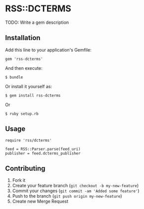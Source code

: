 # RSS::DCTERMS

TODO: Write a gem description

## Installation

Add this line to your application's Gemfile:

    gem 'rss-dcterms'

And then execute:

    $ bundle

Or install it yourself as:

    $ gem install rss-dcterms

Or

    $ ruby setup.rb

## Usage

    require 'rss/dcterms'

    feed = RSS::Parser.parse(feed_uri)
    publisher = feed.dcterms_publisher

## Contributing

1. Fork it
2. Create your feature branch (`git checkout -b my-new-feature`)
3. Commit your changes (`git commit -am 'Added some feature'`)
4. Push to the branch (`git push origin my-new-feature`)
5. Create new Merge Request
